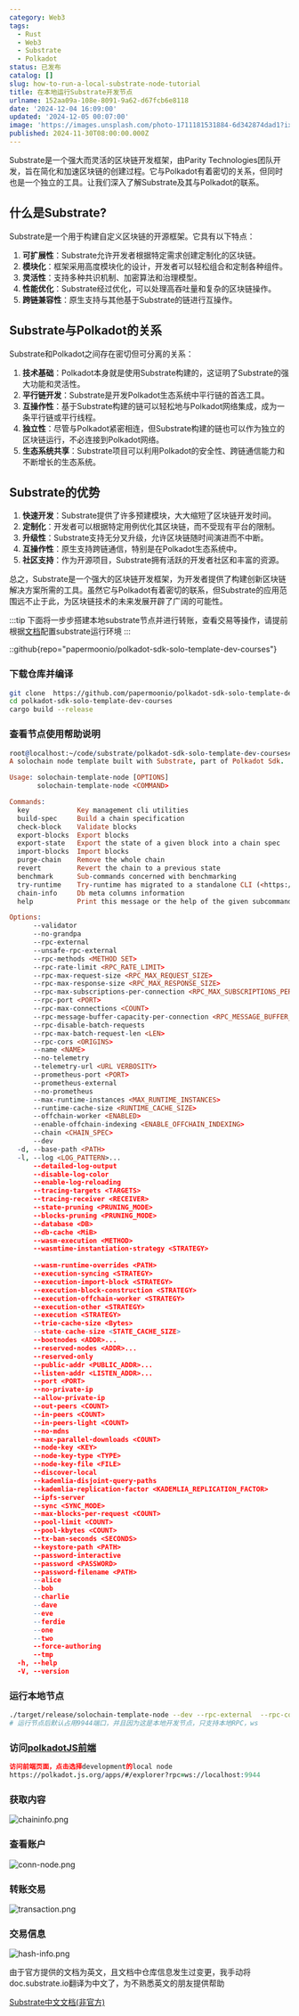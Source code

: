 ```yaml
---
category: Web3
tags:
  - Rust
  - Web3
  - Substrate
  - Polkadot
status: 已发布
catalog: []
slug: how-to-run-a-local-substrate-node-tutorial
title: 在本地运行Substrate开发节点
urlname: 152aa09a-108e-8091-9a62-d67fcb6e8118
date: '2024-12-04 16:09:00'
updated: '2024-12-05 00:07:00'
image: 'https://images.unsplash.com/photo-1711181531884-6d342874dad1?ixlib=rb-4.0.3&q=85&fm=jpg&crop=entropy&cs=srgb'
published: 2024-11-30T08:00:00.000Z
---
```


Substrate是一个强大而灵活的区块链开发框架，由Parity Technologies团队开发，旨在简化和加速区块链的创建过程。它与Polkadot有着密切的关系，但同时也是一个独立的工具。让我们深入了解Substrate及其与Polkadot的联系。


## 什么是Substrate?


Substrate是一个用于构建自定义区块链的开源框架。它具有以下特点：

1. **可扩展性**：Substrate允许开发者根据特定需求创建定制化的区块链。
2. **模块化**：框架采用高度模块化的设计，开发者可以轻松组合和定制各种组件。
3. **灵活性**：支持多种共识机制、加密算法和治理模型。
4. **性能优化**：Substrate经过优化，可以处理高吞吐量和复杂的区块链操作。
5. **跨链兼容性**：原生支持与其他基于Substrate的链进行互操作。

## Substrate与Polkadot的关系


Substrate和Polkadot之间存在密切但可分离的关系：

1. **技术基础**：Polkadot本身就是使用Substrate构建的，这证明了Substrate的强大功能和灵活性。
2. **平行链开发**：Substrate是开发Polkadot生态系统中平行链的首选工具。
3. **互操作性**：基于Substrate构建的链可以轻松地与Polkadot网络集成，成为一条平行链或平行线程。
4. **独立性**：尽管与Polkadot紧密相连，但Substrate构建的链也可以作为独立的区块链运行，不必连接到Polkadot网络。
5. **生态系统共享**：Substrate项目可以利用Polkadot的安全性、跨链通信能力和不断增长的生态系统。

## Substrate的优势

1. **快速开发**：Substrate提供了许多预建模块，大大缩短了区块链开发时间。
2. **定制化**：开发者可以根据特定用例优化其区块链，而不受现有平台的限制。
3. **升级性**：Substrate支持无分叉升级，允许区块链随时间演进而不中断。
4. **互操作性**：原生支持跨链通信，特别是在Polkadot生态系统中。
5. **社区支持**：作为开源项目，Substrate拥有活跃的开发者社区和丰富的资源。

总之，Substrate是一个强大的区块链开发框架，为开发者提供了构建创新区块链解决方案所需的工具。虽然它与Polkadot有着密切的联系，但Substrate的应用范围远不止于此，为区块链技术的未来发展开辟了广阔的可能性。


:::tip
下面将一步步搭建本地substrate节点并进行转账，查看交易等操作，请提前根据[文档](https://substrate-docs.pages.dev/en/install/macos/?mode=light)配置substrate运行环境
:::


::github{repo="papermoonio/polkadot-sdk-solo-template-dev-courses"}


### 下载仓库并编译


```bash
git clone  https://github.com/papermoonio/polkadot-sdk-solo-template-dev-courses 
cd polkadot-sdk-solo-template-dev-courses
cargo build --release
```


### 查看节点使用帮助说明


```prolog
root@localhost:~/code/substrate/polkadot-sdk-solo-template-dev-courses# ./target/release/solochain-template-node -h
A solochain node template built with Substrate, part of Polkadot Sdk.

Usage: solochain-template-node [OPTIONS]
       solochain-template-node <COMMAND>

Commands:
  key            Key management cli utilities
  build-spec     Build a chain specification
  check-block    Validate blocks
  export-blocks  Export blocks
  export-state   Export the state of a given block into a chain spec
  import-blocks  Import blocks
  purge-chain    Remove the whole chain
  revert         Revert the chain to a previous state
  benchmark      Sub-commands concerned with benchmarking
  try-runtime    Try-runtime has migrated to a standalone CLI (<https://github.com/paritytech/try-runtime-cli>). The subcommand exists as a stub and deprecation notice. It will be removed entirely some time after January 2024
  chain-info     Db meta columns information
  help           Print this message or the help of the given subcommand(s)

Options:
      --validator                                                                                Enable validator mode
      --no-grandpa                                                                               Disable GRANDPA
      --rpc-external                                                                             Listen to all RPC interfaces (default: local)
      --unsafe-rpc-external                                                                      Listen to all RPC interfaces
      --rpc-methods <METHOD SET>                                                                 RPC methods to expose. [default: auto] [possible values: auto, safe, unsafe]
      --rpc-rate-limit <RPC_RATE_LIMIT>                                                          RPC rate limiting (calls/minute) for each connection
      --rpc-max-request-size <RPC_MAX_REQUEST_SIZE>                                              Set the maximum RPC request payload size for both HTTP and WS in megabytes [default: 15]
      --rpc-max-response-size <RPC_MAX_RESPONSE_SIZE>                                            Set the maximum RPC response payload size for both HTTP and WS in megabytes [default: 15]
      --rpc-max-subscriptions-per-connection <RPC_MAX_SUBSCRIPTIONS_PER_CONNECTION>              Set the maximum concurrent subscriptions per connection [default: 1024]
      --rpc-port <PORT>                                                                          Specify JSON-RPC server TCP port
      --rpc-max-connections <COUNT>                                                              Maximum number of RPC server connections [default: 100]
      --rpc-message-buffer-capacity-per-connection <RPC_MESSAGE_BUFFER_CAPACITY_PER_CONNECTION>  The number of messages the RPC server is allowed to keep in memory [default: 64]
      --rpc-disable-batch-requests                                                               Disable RPC batch requests
      --rpc-max-batch-request-len <LEN>                                                          Limit the max length per RPC batch request
      --rpc-cors <ORIGINS>                                                                       Specify browser *origins* allowed to access the HTTP & WS RPC servers
      --name <NAME>                                                                              The human-readable name for this node
      --no-telemetry                                                                             Disable connecting to the Substrate telemetry server
      --telemetry-url <URL VERBOSITY>                                                            The URL of the telemetry server to connect to
      --prometheus-port <PORT>                                                                   Specify Prometheus exporter TCP Port
      --prometheus-external                                                                      Expose Prometheus exporter on all interfaces
      --no-prometheus                                                                            Do not expose a Prometheus exporter endpoint
      --max-runtime-instances <MAX_RUNTIME_INSTANCES>                                            The size of the instances cache for each runtime [max: 32] [default: 8]
      --runtime-cache-size <RUNTIME_CACHE_SIZE>                                                  Maximum number of different runtimes that can be cached [default: 2]
      --offchain-worker <ENABLED>                                                                Execute offchain workers on every block [default: when-authority] [possible values: always, never, when-authority]
      --enable-offchain-indexing <ENABLE_OFFCHAIN_INDEXING>                                      Enable offchain indexing API [default: false] [possible values: true, false]
      --chain <CHAIN_SPEC>                                                                       Specify the chain specification
      --dev                                                                                      Specify the development chain
  -d, --base-path <PATH>                                                                         Specify custom base path
  -l, --log <LOG_PATTERN>...                                                                     Sets a custom logging filter (syntax: `<target>=<level>`)
      --detailed-log-output                                                                      Enable detailed log output
      --disable-log-color                                                                        Disable log color output
      --enable-log-reloading                                                                     Enable feature to dynamically update and reload the log filter
      --tracing-targets <TARGETS>                                                                Sets a custom profiling filter
      --tracing-receiver <RECEIVER>                                                              Receiver to process tracing messages [default: log] [possible values: log]
      --state-pruning <PRUNING_MODE>                                                             Specify the state pruning mode
      --blocks-pruning <PRUNING_MODE>                                                            Specify the blocks pruning mode [default: archive-canonical]
      --database <DB>                                                                            Select database backend to use [possible values: rocksdb, paritydb, auto, paritydb-experimental]
      --db-cache <MiB>                                                                           Limit the memory the database cache can use
      --wasm-execution <METHOD>                                                                  Method for executing Wasm runtime code [default: compiled] [possible values: interpreted-i-know-what-i-do, compiled]
      --wasmtime-instantiation-strategy <STRATEGY>                                               The WASM instantiation method to use [default: pooling-copy-on-write] [possible values: pooling-copy-on-write, recreate-instance-copy-on-write, pooling,
                                                                                                 recreate-instance]
      --wasm-runtime-overrides <PATH>                                                            Specify the path where local WASM runtimes are stored
      --execution-syncing <STRATEGY>                                                             Runtime execution strategy for importing blocks during initial sync [possible values: native, wasm, both, native-else-wasm]
      --execution-import-block <STRATEGY>                                                        Runtime execution strategy for general block import (including locally authored blocks) [possible values: native, wasm, both, native-else-wasm]
      --execution-block-construction <STRATEGY>                                                  Runtime execution strategy for constructing blocks [possible values: native, wasm, both, native-else-wasm]
      --execution-offchain-worker <STRATEGY>                                                     Runtime execution strategy for offchain workers [possible values: native, wasm, both, native-else-wasm]
      --execution-other <STRATEGY>                                                               Runtime execution strategy when not syncing, importing or constructing blocks [possible values: native, wasm, both, native-else-wasm]
      --execution <STRATEGY>                                                                     The execution strategy that should be used by all execution contexts [possible values: native, wasm, both, native-else-wasm]
      --trie-cache-size <Bytes>                                                                  Specify the state cache size [default: 67108864]
      --state-cache-size <STATE_CACHE_SIZE>                                                      DEPRECATED: switch to `--trie-cache-size`
      --bootnodes <ADDR>...                                                                      Specify a list of bootnodes
      --reserved-nodes <ADDR>...                                                                 Specify a list of reserved node addresses
      --reserved-only                                                                            Whether to only synchronize the chain with reserved nodes
      --public-addr <PUBLIC_ADDR>...                                                             Public address that other nodes will use to connect to this node
      --listen-addr <LISTEN_ADDR>...                                                             Listen on this multiaddress
      --port <PORT>                                                                              Specify p2p protocol TCP port
      --no-private-ip                                                                            Always forbid connecting to private IPv4/IPv6 addresses
      --allow-private-ip                                                                         Always accept connecting to private IPv4/IPv6 addresses
      --out-peers <COUNT>                                                                        Number of outgoing connections we're trying to maintain [default: 8]
      --in-peers <COUNT>                                                                         Maximum number of inbound full nodes peers [default: 32]
      --in-peers-light <COUNT>                                                                   Maximum number of inbound light nodes peers [default: 100]
      --no-mdns                                                                                  Disable mDNS discovery (default: true)
      --max-parallel-downloads <COUNT>                                                           Maximum number of peers from which to ask for the same blocks in parallel [default: 5]
      --node-key <KEY>                                                                           Secret key to use for p2p networking
      --node-key-type <TYPE>                                                                     Crypto primitive to use for p2p networking [default: ed25519] [possible values: ed25519]
      --node-key-file <FILE>                                                                     File from which to read the node's secret key to use for p2p networking
      --discover-local                                                                           Enable peer discovery on local networks
      --kademlia-disjoint-query-paths                                                            Require iterative Kademlia DHT queries to use disjoint paths
      --kademlia-replication-factor <KADEMLIA_REPLICATION_FACTOR>                                Kademlia replication factor [default: 20]
      --ipfs-server                                                                              Join the IPFS network and serve transactions over bitswap protocol
      --sync <SYNC_MODE>                                                                         Blockchain syncing mode. [default: full] [possible values: full, fast, fast-unsafe, warp]
      --max-blocks-per-request <COUNT>                                                           Maximum number of blocks per request [default: 64]
      --pool-limit <COUNT>                                                                       Maximum number of transactions in the transaction pool [default: 8192]
      --pool-kbytes <COUNT>                                                                      Maximum number of kilobytes of all transactions stored in the pool [default: 20480]
      --tx-ban-seconds <SECONDS>                                                                 How long a transaction is banned for
      --keystore-path <PATH>                                                                     Specify custom keystore path
      --password-interactive                                                                     Use interactive shell for entering the password used by the keystore
      --password <PASSWORD>                                                                      Password used by the keystore
      --password-filename <PATH>                                                                 File that contains the password used by the keystore
      --alice                                                                                    Shortcut for `--name Alice --validator`
      --bob                                                                                      Shortcut for `--name Bob --validator`
      --charlie                                                                                  Shortcut for `--name Charlie --validator`
      --dave                                                                                     Shortcut for `--name Dave --validator`
      --eve                                                                                      Shortcut for `--name Eve --validator`
      --ferdie                                                                                   Shortcut for `--name Ferdie --validator`
      --one                                                                                      Shortcut for `--name One --validator`
      --two                                                                                      Shortcut for `--name Two --validator`
      --force-authoring                                                                          Enable authoring even when offline
      --tmp                                                                                      Run a temporary node
  -h, --help                                                                                     Print help (see more with '--help')
  -V, --version                                                                                  Print version
```


### 运行本地节点


```bash
./target/release/solochain-template-node --dev --rpc-external  --rpc-cors all
# 运行节点后默认占用9944端口，并且因为这是本地开发节点，只支持本地RPC，ws
```


### 访问[polkadotJS前端](https://polkadot.js.org/apps/#/explorer?rpc=ws://localhost:9944)


```prolog
访问前端页面，点击选择development的local node
https://polkadot.js.org/apps/#/explorer?rpc=ws://localhost:9944
```


### 获取内容


![chaininfo.png](https://prod-files-secure.s3.us-west-2.amazonaws.com/5d24fe63-e567-4804-86f9-9fdc62e13082/89be5adf-5619-4306-be75-45b425e3c446/chaininfo.png?X-Amz-Algorithm=AWS4-HMAC-SHA256&X-Amz-Content-Sha256=UNSIGNED-PAYLOAD&X-Amz-Credential=ASIAZI2LB466X3WOZWCI%2F20250315%2Fus-west-2%2Fs3%2Faws4_request&X-Amz-Date=20250315T053534Z&X-Amz-Expires=3600&X-Amz-Security-Token=IQoJb3JpZ2luX2VjELX%2F%2F%2F%2F%2F%2F%2F%2F%2F%2FwEaCXVzLXdlc3QtMiJGMEQCICecf1gp9BRH%2FWoewdZbSumlA205ezNhV2eRoZbn9z2%2FAiBaG9mNoKKsboZmMQFKttVy4%2FHEHpyr%2B5Yk%2B0On8WAdnSqIBAj%2B%2F%2F%2F%2F%2F%2F%2F%2F%2F%2F8BEAAaDDYzNzQyMzE4MzgwNSIMw7R%2BRr6%2BMSc9rmNOKtwDbB14GSOfgXBJHDRjc3CnAliKLtddYGPz2MeKTGrSc6bjAP0w36rsmK6YyQG2i1LjfrPGwyfBE0hJwG36pFG8%2FopM53F6tIKP7ambL1vKLaV%2F%2F9PFueR13E0ZG%2FHK0YsYVeeiQbbzuQZYeF3N%2BavnyB00W%2Fe6oAsoPYrtYHkCoqsoRIwNsG9dxrccVbSfOYah%2BRtI6gPt9YcjTEwuCY2748tXIGFTJBKXV3Gwxr1a5%2FWXNuA4aOlYJ1KMXlLQAFP2gdvn7JOOZfLor0LMjAcRwDyhPNhbzo5fq3gcb08nY4V5bwRk9cXF%2F0Li%2BXVt2GZH%2FST8jiRvPe%2FtgQhRUKcsLUCgP4eI3mQ28kmJkgnYuX8cysOspYdjmnC%2BdLt7XvCSAuJ03TrGHHoElSSmVrbpD5GbC9WG2gzV1SKGm5xpUicTMAN97eQbLZz8QIN5QcZu%2BDgEn1b7zTaK7LI0L%2B5tVFDRYvdWdrqBt6j0yJsBWIasPCWwxb9C7fgNS9MwqiOZqax6RRq0R8gkal2jnmEs5uxWi%2Btz82FPWrUHVAeVUSdsMvEd2thPFKkmHRnuQoWtZfsCTKHwycr6ioyw%2B%2BcviRNp5qucH3DV2zCuC9NqErAmddup3%2FQ74KkFrYgw4oXUvgY6pgGshNYxTxABP4EcJd%2BVO18LDRcYlNr4GQ1N%2BFKPTJeiE%2Fqnelr7NfGi%2FlvRgMdOgKjmkdrJmFnKrMSSbZpydUrrsmT3jDyjUFFHrrNo4DocQG57z99%2BUZmcrDwAnMx9hgwPFCutj7T4kLLxIpdALJmJpTgx8TaLZcm0Mf0T%2BN7Zp1ZB6TV1Nbr8Q4pQUF2v9lG4NTOle5a9u4ZKyd0%2BvkoEKWnY6sEz&X-Amz-Signature=73321e63927e748e3c50dcbb5cc6d400c524fe6eba6a3fc6f3631661652bb286&X-Amz-SignedHeaders=host&x-id=GetObject)


### 查看账户


![conn-node.png](https://prod-files-secure.s3.us-west-2.amazonaws.com/5d24fe63-e567-4804-86f9-9fdc62e13082/05964f92-c6d8-42d1-b4a1-b3a852295683/conn-node.png?X-Amz-Algorithm=AWS4-HMAC-SHA256&X-Amz-Content-Sha256=UNSIGNED-PAYLOAD&X-Amz-Credential=ASIAZI2LB466X3WOZWCI%2F20250315%2Fus-west-2%2Fs3%2Faws4_request&X-Amz-Date=20250315T053534Z&X-Amz-Expires=3600&X-Amz-Security-Token=IQoJb3JpZ2luX2VjELX%2F%2F%2F%2F%2F%2F%2F%2F%2F%2FwEaCXVzLXdlc3QtMiJGMEQCICecf1gp9BRH%2FWoewdZbSumlA205ezNhV2eRoZbn9z2%2FAiBaG9mNoKKsboZmMQFKttVy4%2FHEHpyr%2B5Yk%2B0On8WAdnSqIBAj%2B%2F%2F%2F%2F%2F%2F%2F%2F%2F%2F8BEAAaDDYzNzQyMzE4MzgwNSIMw7R%2BRr6%2BMSc9rmNOKtwDbB14GSOfgXBJHDRjc3CnAliKLtddYGPz2MeKTGrSc6bjAP0w36rsmK6YyQG2i1LjfrPGwyfBE0hJwG36pFG8%2FopM53F6tIKP7ambL1vKLaV%2F%2F9PFueR13E0ZG%2FHK0YsYVeeiQbbzuQZYeF3N%2BavnyB00W%2Fe6oAsoPYrtYHkCoqsoRIwNsG9dxrccVbSfOYah%2BRtI6gPt9YcjTEwuCY2748tXIGFTJBKXV3Gwxr1a5%2FWXNuA4aOlYJ1KMXlLQAFP2gdvn7JOOZfLor0LMjAcRwDyhPNhbzo5fq3gcb08nY4V5bwRk9cXF%2F0Li%2BXVt2GZH%2FST8jiRvPe%2FtgQhRUKcsLUCgP4eI3mQ28kmJkgnYuX8cysOspYdjmnC%2BdLt7XvCSAuJ03TrGHHoElSSmVrbpD5GbC9WG2gzV1SKGm5xpUicTMAN97eQbLZz8QIN5QcZu%2BDgEn1b7zTaK7LI0L%2B5tVFDRYvdWdrqBt6j0yJsBWIasPCWwxb9C7fgNS9MwqiOZqax6RRq0R8gkal2jnmEs5uxWi%2Btz82FPWrUHVAeVUSdsMvEd2thPFKkmHRnuQoWtZfsCTKHwycr6ioyw%2B%2BcviRNp5qucH3DV2zCuC9NqErAmddup3%2FQ74KkFrYgw4oXUvgY6pgGshNYxTxABP4EcJd%2BVO18LDRcYlNr4GQ1N%2BFKPTJeiE%2Fqnelr7NfGi%2FlvRgMdOgKjmkdrJmFnKrMSSbZpydUrrsmT3jDyjUFFHrrNo4DocQG57z99%2BUZmcrDwAnMx9hgwPFCutj7T4kLLxIpdALJmJpTgx8TaLZcm0Mf0T%2BN7Zp1ZB6TV1Nbr8Q4pQUF2v9lG4NTOle5a9u4ZKyd0%2BvkoEKWnY6sEz&X-Amz-Signature=fe77a3f73b8f030dd24f63995e169d0231b5d86a92ce3d1e88aeb9a07524218a&X-Amz-SignedHeaders=host&x-id=GetObject)


### 转账交易


![transaction.png](https://prod-files-secure.s3.us-west-2.amazonaws.com/5d24fe63-e567-4804-86f9-9fdc62e13082/65593d3b-9b56-4fbe-a383-1447c903127f/transaction.png?X-Amz-Algorithm=AWS4-HMAC-SHA256&X-Amz-Content-Sha256=UNSIGNED-PAYLOAD&X-Amz-Credential=ASIAZI2LB466X3WOZWCI%2F20250315%2Fus-west-2%2Fs3%2Faws4_request&X-Amz-Date=20250315T053534Z&X-Amz-Expires=3600&X-Amz-Security-Token=IQoJb3JpZ2luX2VjELX%2F%2F%2F%2F%2F%2F%2F%2F%2F%2FwEaCXVzLXdlc3QtMiJGMEQCICecf1gp9BRH%2FWoewdZbSumlA205ezNhV2eRoZbn9z2%2FAiBaG9mNoKKsboZmMQFKttVy4%2FHEHpyr%2B5Yk%2B0On8WAdnSqIBAj%2B%2F%2F%2F%2F%2F%2F%2F%2F%2F%2F8BEAAaDDYzNzQyMzE4MzgwNSIMw7R%2BRr6%2BMSc9rmNOKtwDbB14GSOfgXBJHDRjc3CnAliKLtddYGPz2MeKTGrSc6bjAP0w36rsmK6YyQG2i1LjfrPGwyfBE0hJwG36pFG8%2FopM53F6tIKP7ambL1vKLaV%2F%2F9PFueR13E0ZG%2FHK0YsYVeeiQbbzuQZYeF3N%2BavnyB00W%2Fe6oAsoPYrtYHkCoqsoRIwNsG9dxrccVbSfOYah%2BRtI6gPt9YcjTEwuCY2748tXIGFTJBKXV3Gwxr1a5%2FWXNuA4aOlYJ1KMXlLQAFP2gdvn7JOOZfLor0LMjAcRwDyhPNhbzo5fq3gcb08nY4V5bwRk9cXF%2F0Li%2BXVt2GZH%2FST8jiRvPe%2FtgQhRUKcsLUCgP4eI3mQ28kmJkgnYuX8cysOspYdjmnC%2BdLt7XvCSAuJ03TrGHHoElSSmVrbpD5GbC9WG2gzV1SKGm5xpUicTMAN97eQbLZz8QIN5QcZu%2BDgEn1b7zTaK7LI0L%2B5tVFDRYvdWdrqBt6j0yJsBWIasPCWwxb9C7fgNS9MwqiOZqax6RRq0R8gkal2jnmEs5uxWi%2Btz82FPWrUHVAeVUSdsMvEd2thPFKkmHRnuQoWtZfsCTKHwycr6ioyw%2B%2BcviRNp5qucH3DV2zCuC9NqErAmddup3%2FQ74KkFrYgw4oXUvgY6pgGshNYxTxABP4EcJd%2BVO18LDRcYlNr4GQ1N%2BFKPTJeiE%2Fqnelr7NfGi%2FlvRgMdOgKjmkdrJmFnKrMSSbZpydUrrsmT3jDyjUFFHrrNo4DocQG57z99%2BUZmcrDwAnMx9hgwPFCutj7T4kLLxIpdALJmJpTgx8TaLZcm0Mf0T%2BN7Zp1ZB6TV1Nbr8Q4pQUF2v9lG4NTOle5a9u4ZKyd0%2BvkoEKWnY6sEz&X-Amz-Signature=d107b96befb3f18c6affc73b38890fa96b0e4ebec43a861703de8822f3aee2d9&X-Amz-SignedHeaders=host&x-id=GetObject)


### 交易信息


![hash-info.png](https://prod-files-secure.s3.us-west-2.amazonaws.com/5d24fe63-e567-4804-86f9-9fdc62e13082/7b9b0ba8-edf2-4998-9e9d-9cde7a64aa23/hash-info.png?X-Amz-Algorithm=AWS4-HMAC-SHA256&X-Amz-Content-Sha256=UNSIGNED-PAYLOAD&X-Amz-Credential=ASIAZI2LB466X3WOZWCI%2F20250315%2Fus-west-2%2Fs3%2Faws4_request&X-Amz-Date=20250315T053534Z&X-Amz-Expires=3600&X-Amz-Security-Token=IQoJb3JpZ2luX2VjELX%2F%2F%2F%2F%2F%2F%2F%2F%2F%2FwEaCXVzLXdlc3QtMiJGMEQCICecf1gp9BRH%2FWoewdZbSumlA205ezNhV2eRoZbn9z2%2FAiBaG9mNoKKsboZmMQFKttVy4%2FHEHpyr%2B5Yk%2B0On8WAdnSqIBAj%2B%2F%2F%2F%2F%2F%2F%2F%2F%2F%2F8BEAAaDDYzNzQyMzE4MzgwNSIMw7R%2BRr6%2BMSc9rmNOKtwDbB14GSOfgXBJHDRjc3CnAliKLtddYGPz2MeKTGrSc6bjAP0w36rsmK6YyQG2i1LjfrPGwyfBE0hJwG36pFG8%2FopM53F6tIKP7ambL1vKLaV%2F%2F9PFueR13E0ZG%2FHK0YsYVeeiQbbzuQZYeF3N%2BavnyB00W%2Fe6oAsoPYrtYHkCoqsoRIwNsG9dxrccVbSfOYah%2BRtI6gPt9YcjTEwuCY2748tXIGFTJBKXV3Gwxr1a5%2FWXNuA4aOlYJ1KMXlLQAFP2gdvn7JOOZfLor0LMjAcRwDyhPNhbzo5fq3gcb08nY4V5bwRk9cXF%2F0Li%2BXVt2GZH%2FST8jiRvPe%2FtgQhRUKcsLUCgP4eI3mQ28kmJkgnYuX8cysOspYdjmnC%2BdLt7XvCSAuJ03TrGHHoElSSmVrbpD5GbC9WG2gzV1SKGm5xpUicTMAN97eQbLZz8QIN5QcZu%2BDgEn1b7zTaK7LI0L%2B5tVFDRYvdWdrqBt6j0yJsBWIasPCWwxb9C7fgNS9MwqiOZqax6RRq0R8gkal2jnmEs5uxWi%2Btz82FPWrUHVAeVUSdsMvEd2thPFKkmHRnuQoWtZfsCTKHwycr6ioyw%2B%2BcviRNp5qucH3DV2zCuC9NqErAmddup3%2FQ74KkFrYgw4oXUvgY6pgGshNYxTxABP4EcJd%2BVO18LDRcYlNr4GQ1N%2BFKPTJeiE%2Fqnelr7NfGi%2FlvRgMdOgKjmkdrJmFnKrMSSbZpydUrrsmT3jDyjUFFHrrNo4DocQG57z99%2BUZmcrDwAnMx9hgwPFCutj7T4kLLxIpdALJmJpTgx8TaLZcm0Mf0T%2BN7Zp1ZB6TV1Nbr8Q4pQUF2v9lG4NTOle5a9u4ZKyd0%2BvkoEKWnY6sEz&X-Amz-Signature=8f0e34998db967678b66fcc90f8585a780fea207306f45c69adc7e68f6385835&X-Amz-SignedHeaders=host&x-id=GetObject)


由于官方提供的文档为英文，且文档中仓库信息发生过变更，我手动将doc.substrate.io翻译为中文了，为不熟悉英文的朋友提供帮助


[ Substrate中文文档(非官方)](https://substrate-docs.pages.dev/en/tutorials/build-a-blockchain/?mode=light)

